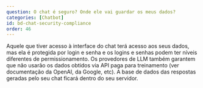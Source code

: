 ```yaml
---
question: O chat é seguro? Onde ele vai guardar os meus dados?
categories: [Chatbot]
id: bd-chat-security-compliance
order: 46
---
```


Aquele que tiver acesso à interface do chat terá acesso aos seus dados, mas ela é protegida por login e senha e os logins e senhas podem ter níveis diferentes de permissionamento. Os provedores de LLM também garantem que não usarão os dados obtidos via API paga para treinamento (ver documentação da OpenAI, da Google, etc). A base de dados das respostas geradas pelo seu chat ficará dentro do seu servidor.